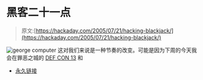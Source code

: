 # 黑客二十一点

> 原文:[https://hackaday.com/2005/07/21/hacking-blackjack/](https://hackaday.com/2005/07/21/hacking-blackjack/)

![george computer](../Images/63f39ae3fdaef8b827f72c0d4b0651ce.png)
这对我们来说是一种节奏的改变。可能是因为下周的今天我会在罪恶之城的 [DEF CON 13](http://defcon.org/) 和

*   [永久链接](http://www.blackjackforumonline.com/content/taftint.html)